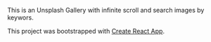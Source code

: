 This is an Unsplash Gallery with infinite scroll and search images by keywors.

This project was bootstrapped with [Create React App](https://github.com/facebook/create-react-app).
